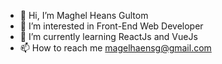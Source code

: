 - 👋 Hi, I’m Maghel Heans Gultom
- 👀 I’m interested in Front-End Web Developer
- 🌱 I’m currently learning ReactJs and VueJs
- 📫 How to reach me magelhaensg@gmail.com

<!---
magelhaens-g/magelhaens-g is a ✨ special ✨ repository because its `README.md` (this file) appears on your GitHub profile.
You can click the Preview link to take a look at your changes.
--->
